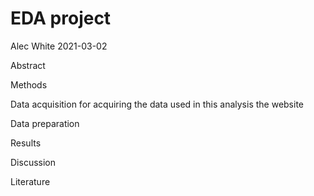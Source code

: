 EDA project
================
Alec White
2021-03-02

Abstract

Methods

Data acquisition for acquiring the data used in this analysis the
website

Data preparation

Results

Discussion

Literature
